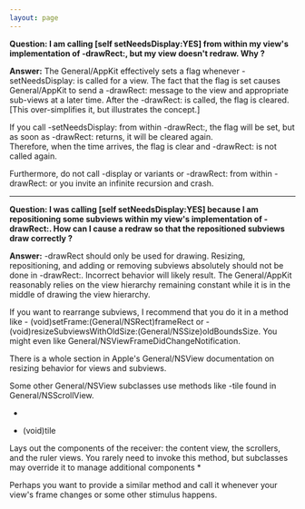 ```yaml
---
layout: page
---
```


**Question:
I am calling [self setNeedsDisplay:YES] from within my view's implementation of -drawRect:, but my view doesn't redraw.  Why ?**

**Answer:**
The General/AppKit effectively sets a flag whenever -setNeedsDisplay: is called for a view.  The fact that the flag is set causes General/AppKit to send 
a -drawRect: message to the view and appropriate sub-views at a later time.  After the -drawRect: is called, the flag is cleared.  [This over-simplifies it, but illustrates the concept.]

If you call -setNeedsDisplay: from within -drawRect:, the flag will be set, but as soon as -drawRect: returns, it will be cleared again.  
Therefore, when the time arrives, the flag is clear and -drawRect: is not called again.

Furthermore, do not call -display or variants or -drawRect: from within -drawRect: or you invite an infinite recursion and crash.

----
**Question: I was calling [self setNeedsDisplay:YES] because I am repositioning some subviews within my view's implementation of -drawRect:.  How can I cause a redraw so that the repositioned subviews draw correctly ?**

**Answer:**
-drawRect should only be used for drawing.  Resizing, repositioning, and adding or removing subviews absolutely should not be done in 
-drawRect:.  Incorrect behavior will likely result.  The General/AppKit reasonably relies on the view hierarchy remaining constant while it is in 
the middle of drawing the view hierarchy.

If you want to rearrange subviews, I recommend that you do it in a method like - (void)setFrame:(General/NSRect)frameRect or - (void)resizeSubviewsWithOldSize:(General/NSSize)oldBoundsSize.  You might even like General/NSViewFrameDidChangeNotification.

There is a whole section in Apple's General/NSView documentation on resizing behavior for views and subviews.

Some other General/NSView subclasses use methods like -tile found in General/NSScrollView.

*
- (void)tile

Lays out the components of the receiver: the content view, the scrollers, and the ruler views. You rarely need to invoke this method, but subclasses may override it to manage additional components
*

Perhaps you want to provide a similar method and call it whenever your view's frame changes or some other stimulus happens.